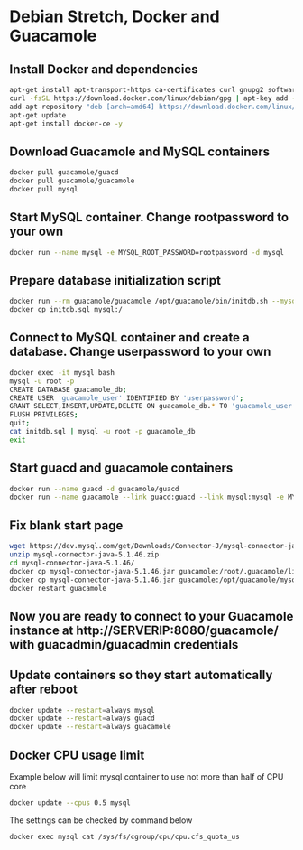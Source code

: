 # Debian Stretch, Docker and Guacamole

## Install Docker and dependencies

```bash
apt-get install apt-transport-https ca-certificates curl gnupg2 software-properties-common zip -y
curl -fsSL https://download.docker.com/linux/debian/gpg | apt-key add -
add-apt-repository "deb [arch=amd64] https://download.docker.com/linux/debian $(lsb_release -cs) stable"
apt-get update
apt-get install docker-ce -y
```

## Download Guacamole and MySQL containers

```bash
docker pull guacamole/guacd
docker pull guacamole/guacamole
docker pull mysql
```

## Start MySQL container. Change rootpassword to your own

```bash
docker run --name mysql -e MYSQL_ROOT_PASSWORD=rootpassword -d mysql
```

## Prepare database initialization script

```bash
docker run --rm guacamole/guacamole /opt/guacamole/bin/initdb.sh --mysql > initdb.sql
docker cp initdb.sql mysql:/
```

## Connect to MySQL container and create a database. Change userpassword to your own

```bash
docker exec -it mysql bash
mysql -u root -p
CREATE DATABASE guacamole_db;
CREATE USER 'guacamole_user' IDENTIFIED BY 'userpassword';
GRANT SELECT,INSERT,UPDATE,DELETE ON guacamole_db.* TO 'guacamole_user';
FLUSH PRIVILEGES;
quit;
cat initdb.sql | mysql -u root -p guacamole_db
exit
```

## Start guacd and guacamole containers

```bash
docker run --name guacd -d guacamole/guacd
docker run --name guacamole --link guacd:guacd --link mysql:mysql -e MYSQL_DATABASE=guacamole_db -e MYSQL_USER=guacamole_user -e MYSQL_PASSWORD=userpassword -d -p 8080:8080 guacamole/guacamole
```

## Fix blank start page

```bash
wget https://dev.mysql.com/get/Downloads/Connector-J/mysql-connector-java-5.1.46.zip
unzip mysql-connector-java-5.1.46.zip
cd mysql-connector-java-5.1.46/
docker cp mysql-connector-java-5.1.46.jar guacamole:/root/.guacamole/lib/
docker cp mysql-connector-java-5.1.46.jar guacamole:/opt/guacamole/mysql/
docker restart guacamole
```

## Now you are ready to connect to your Guacamole instance at http://SERVERIP:8080/guacamole/ with guacadmin/guacadmin credentials

## Update containers so they start automatically after reboot

```bash
docker update --restart=always mysql
docker update --restart=always guacd
docker update --restart=always guacamole
```

## Docker CPU usage limit

Example below will limit mysql container to use not more than half of CPU core

```bash
docker update --cpus 0.5 mysql

```

The settings can be checked by command below

```bash
docker exec mysql cat /sys/fs/cgroup/cpu/cpu.cfs_quota_us
```